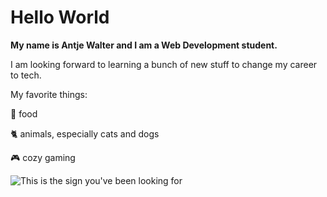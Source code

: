 # Hello World

**My name is Antje Walter and I am a Web Development student.**

I am looking forward to learning a bunch of new stuff to change my career to tech.

My favorite things:

 🍝 food
 
 🐈 animals, especially cats and dogs
 
 🎮 cozy gaming

![This is the sign you've been looking for](https://images.unsplash.com/photo-1496449903678-68ddcb189a24?ixlib=rb-1.2.1&ixid=MnwxMjA3fDB8MHxwaG90by1wYWdlfHx8fGVufDB8fHx8&auto=format&fit=crop&w=2670&q=80)

